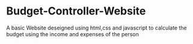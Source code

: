 # Budget-Controller-Website
A basic Website deseigned using html,css and javascript to calculate the budget using the income and expenses of the person
